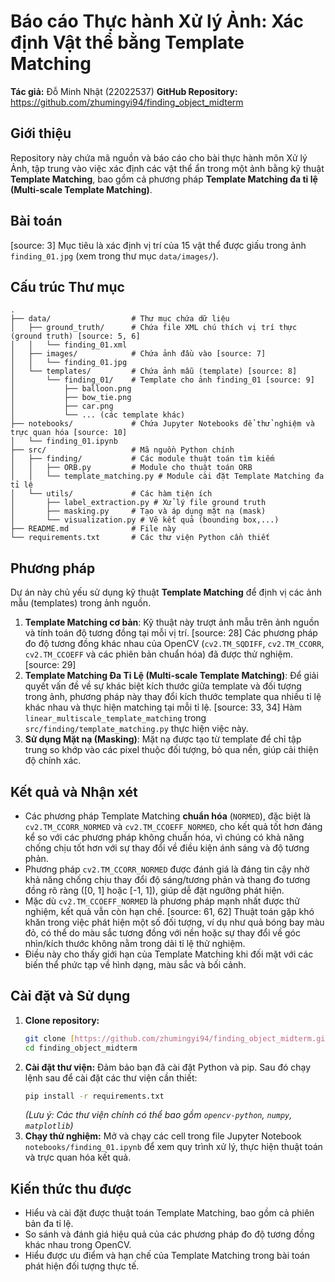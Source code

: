 # Báo cáo Thực hành Xử lý Ảnh: Xác định Vật thể bằng Template Matching

**Tác giả:** Đỗ Minh Nhật (22022537)
**GitHub Repository:** https://github.com/zhumingyi94/finding_object_midterm

## Giới thiệu

Repository này chứa mã nguồn và báo cáo cho bài thực hành môn Xử lý Ảnh, tập trung vào việc xác định các vật thể ẩn trong một ảnh bằng kỹ thuật **Template Matching**, bao gồm cả phương pháp **Template Matching đa tỉ lệ (Multi-scale Template Matching)**.

## Bài toán

[source: 3] Mục tiêu là xác định vị trí của 15 vật thể được giấu trong ảnh `finding_01.jpg` (xem trong thư mục `data/images/`).

## Cấu trúc Thư mục
```text
.
├── data/                  # Thư mục chứa dữ liệu
│   ├── ground_truth/      # Chứa file XML chú thích vị trí thực (ground truth) [source: 5, 6]
│   │   └── finding_01.xml
│   ├── images/            # Chứa ảnh đầu vào [source: 7]
│   │   └── finding_01.jpg
│   └── templates/         # Chứa ảnh mẫu (template) [source: 8]
│       └── finding_01/    # Template cho ảnh finding_01 [source: 9]
│           ├── balloon.png
│           ├── bow_tie.png
│           ├── car.png
│           └── ... (các template khác)
├── notebooks/             # Chứa Jupyter Notebooks để thử nghiệm và trực quan hóa [source: 10]
│   └── finding_01.ipynb
├── src/                   # Mã nguồn Python chính
│   ├── finding/           # Các module thuật toán tìm kiếm
│   │   ├── ORB.py         # Module cho thuật toán ORB
│   │   └── template_matching.py # Module cài đặt Template Matching đa tỉ lệ
│   └── utils/             # Các hàm tiện ích
│       ├── label_extraction.py # Xử lý file ground truth
│       ├── masking.py     # Tạo và áp dụng mặt nạ (mask)
│       └── visualization.py # Vẽ kết quả (bounding box,...)
├── README.md              # File này
└── requirements.txt       # Các thư viện Python cần thiết
```

## Phương pháp

Dự án này chủ yếu sử dụng kỹ thuật **Template Matching** để định vị các ảnh mẫu (templates) trong ảnh nguồn.

1.  **Template Matching cơ bản**: Kỹ thuật này trượt ảnh mẫu trên ảnh nguồn và tính toán độ tương đồng tại mỗi vị trí. [source: 28] Các phương pháp đo độ tương đồng khác nhau của OpenCV (`cv2.TM_SQDIFF`, `cv2.TM_CCORR`, `cv2.TM_CCOEFF` và các phiên bản chuẩn hóa) đã được thử nghiệm. [source: 29]
2.  **Template Matching Đa Tỉ Lệ (Multi-scale Template Matching)**: Để giải quyết vấn đề về sự khác biệt kích thước giữa template và đối tượng trong ảnh, phương pháp này thay đổi kích thước template qua nhiều tỉ lệ khác nhau và thực hiện matching tại mỗi tỉ lệ. [source: 33, 34] Hàm `linear_multiscale_template_matching` trong `src/finding/template_matching.py` thực hiện việc này.
3.  **Sử dụng Mặt nạ (Masking)**: Mặt nạ được tạo từ template để chỉ tập trung so khớp vào các pixel thuộc đối tượng, bỏ qua nền, giúp cải thiện độ chính xác.

## Kết quả và Nhận xét

* Các phương pháp Template Matching **chuẩn hóa** (`NORMED`), đặc biệt là `cv2.TM_CCORR_NORMED` và `cv2.TM_CCOEFF_NORMED`, cho kết quả tốt hơn đáng kể so với các phương pháp không chuẩn hóa, vì chúng có khả năng chống chịu tốt hơn với sự thay đổi về điều kiện ánh sáng và độ tương phản.
* Phương pháp `cv2.TM_CCORR_NORMED` được đánh giá là đáng tin cậy nhờ khả năng chống chịu thay đổi độ sáng/tương phản và thang đo tương đồng rõ ràng ([0, 1] hoặc [-1, 1]), giúp dễ đặt ngưỡng phát hiện.
* Mặc dù `cv2.TM_CCOEFF_NORMED` là phương pháp mạnh nhất được thử nghiệm, kết quả vẫn còn hạn chế. [source: 61, 62] Thuật toán gặp khó khăn trong việc phát hiện một số đối tượng, ví dụ như quả bóng bay màu đỏ, có thể do màu sắc tương đồng với nền hoặc sự thay đổi về góc nhìn/kích thước không nằm trong dải tỉ lệ thử nghiệm.
* Điều này cho thấy giới hạn của Template Matching khi đối mặt với các biến thể phức tạp về hình dạng, màu sắc và bối cảnh.

## Cài đặt và Sử dụng

1.  **Clone repository:**
    ```bash
    git clone [https://github.com/zhumingyi94/finding_object_midterm.git](https://github.com/zhumingyi94/finding_object_midterm.git)
    cd finding_object_midterm
    ```
2.  **Cài đặt thư viện:**
    Đảm bảo bạn đã cài đặt Python và pip. Sau đó chạy lệnh sau để cài đặt các thư viện cần thiết:
    ```bash
    pip install -r requirements.txt
    ```
    *(Lưu ý: Các thư viện chính có thể bao gồm `opencv-python`, `numpy`, `matplotlib`)*
3.  **Chạy thử nghiệm:**
    Mở và chạy các cell trong file Jupyter Notebook `notebooks/finding_01.ipynb` để xem quy trình xử lý, thực hiện thuật toán và trực quan hóa kết quả.

## Kiến thức thu được

* Hiểu và cài đặt được thuật toán Template Matching, bao gồm cả phiên bản đa tỉ lệ.
* So sánh và đánh giá hiệu quả của các phương pháp đo độ tương đồng khác nhau trong OpenCV.
* Hiểu được ưu điểm và hạn chế của Template Matching trong bài toán phát hiện đối tượng thực tế.
